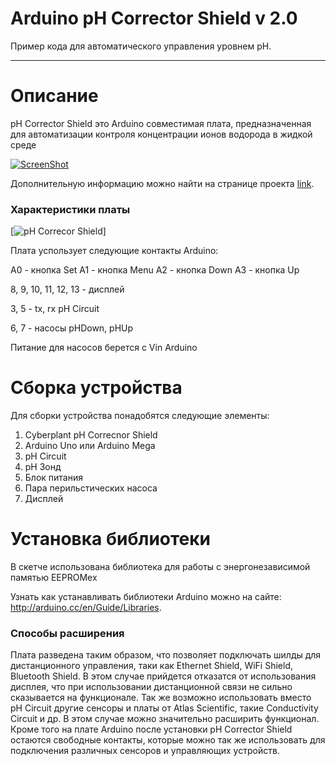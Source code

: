 # Arduino pH Corrector Shield v 2.0

Пример кода для автоматического управления уровнем pH.
__________

# Описание


pH Corrector Shield это Arduino совместимая плата,
предназначенная для автоматизации контроля концентрации ионов водорода в жидкой среде

[![ScreenShot](https://raw.github.com/GabLeRoux/WebMole/master/ressources/WebMole_Youtube_Video.png)](http://www.youtube.com/watch?v=vZGudOGjutk)

Дополнительную информацию можно найти на странице проекта [link](http://www.cyberplant.info).

### Характеристики платы

[![pH Correcor Shield](http://cyberplant.ru/modules/blogwp/wordpress/wp-content/uploads/2014/01/pH_Corrector_Shield_400.jpg)]

Плата успользует следующие контакты Arduino:

A0 - кнопка Set
A1 - кнопка Menu
A2 - кнопка Down
A3 - кнопка Up

8, 9, 10, 11, 12, 13 - дисплей

3, 5 - tx, rx pH Circuit

6, 7 - насосы pHDown, pHUp

Питание для насосов берется с Vin Arduino

# Сборка устройства

Для сборки устройства понадобятся следующие элементы:
1. Cyberplant pH Correcnor Shield
2. Arduino Uno или Arduino Mega 
3. pH Circuit
4. pH Зонд
5. Блок питания 
6. Пара перильстических насоса
7. Дисплей



# Установка библиотеки

В скетче использована библиотека для работы
с энергонезависимой памятью EEPROMex

Узнать как устанавливать библиотеки Arduino можно на сайте: <http://arduino.cc/en/Guide/Libraries>.


### Способы расширения

Плата разведена таким образом, что позволяет подключать
шилды для дистанционного управления, таки как Ethernet Shield, 
WiFi Shield, Bluetooth Shield.
В этом случае прийдется отказатся от использования дисплея, что при использовании дистанционной связи не сильно сказывается на функционале.
Так же возможно использовать вместо pH Circuit другие сенсоры и платы от Atlas Scientific, такие Conductivity Circuit и др. 
В этом случае можно значительно расширить функционал.
Кроме того на плате Arduino после установки pH Corrector Shield остаются свободные контакты, которые можно так же использовать для подключения различных сенсоров и управляющих устройств.


